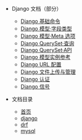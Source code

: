 * Django 文档（部分）
  * [Django 基础命令](django/django命令.md)
  * [Django 模型·字段类型](django/django模型字段类型.md)
  * [Django 模型·Meta 选项](django/djangoMeta选项.md)
  * [Django QuerySet·查询](django/django查询.md)
  * [Django QuerySet·API](django/djangoquerysetapi.md)
  * [Django 模型实例参考](django/django模型实例参考.md)
  * [Django URL 配置](django/djangourlconf.md)
  * [Django 文件上传与管理](django/djangofileuploads.md)
  * [Django 认证](django/django认证.md)
  * [Django 信号](django/djangosignals.md)

* 文档目录
  * [首页](/)
  * [django ](django/django命令.md)
  * [drf](drf/requests.md)
  * [mysql](mysql/装作自己是个小白重新认识MySQL.md)

